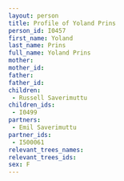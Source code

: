 ```yaml
---
layout: person
title: Profile of Yoland Prins
person_id: I0457
first_name: Yoland
last_name: Prins
full_name: Yoland Prins
mother: 
mother_id: 
father: 
father_id: 
children:
 - Russell Saverimuttu
children_ids:
 - I0499
partners:
 - Emil Saverimuttu
partner_ids:
 - I500061
relevant_trees_names:
relevant_trees_ids:
sex: F
---
```


